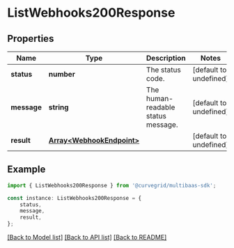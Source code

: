 # ListWebhooks200Response


## Properties

Name | Type | Description | Notes
------------ | ------------- | ------------- | -------------
**status** | **number** | The status code. | [default to undefined]
**message** | **string** | The human-readable status message. | [default to undefined]
**result** | [**Array&lt;WebhookEndpoint&gt;**](WebhookEndpoint.md) |  | [default to undefined]

## Example

```typescript
import { ListWebhooks200Response } from '@curvegrid/multibaas-sdk';

const instance: ListWebhooks200Response = {
    status,
    message,
    result,
};
```

[[Back to Model list]](../README.md#documentation-for-models) [[Back to API list]](../README.md#documentation-for-api-endpoints) [[Back to README]](../README.md)
